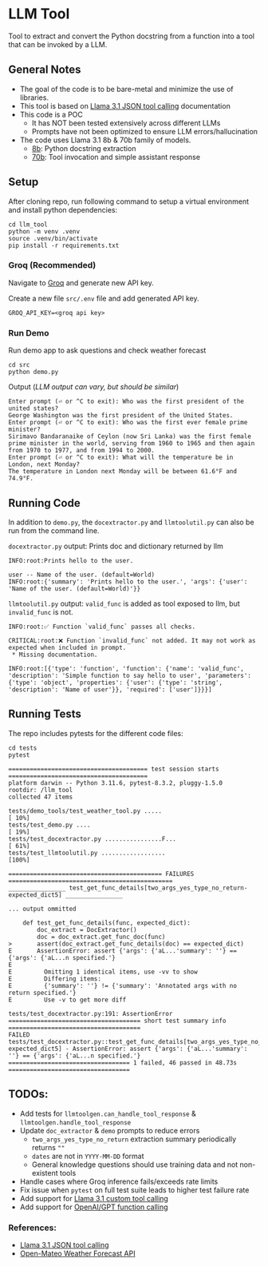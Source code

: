 # LLM Tool
Tool to extract and convert the Python docstring from a function into a tool
that can be invoked by a LLM.

## General Notes
* The goal of the code is to be bare-metal and minimize the use of libraries.
* This tool is based on [Llama 3.1 JSON tool calling](https://llama.meta.com/docs/model-cards-and-prompt-formats/llama3_1/#json-based-tool-calling) documentation
* This code is a POC
    * It has NOT been tested extensively across different LLMs
    * Prompts have not been optimized to ensure LLM errors/hallucination
* The code uses Llama 3.1 8b & 70b family of models.
    * [8b](https://console.groq.com/docs/models#llama-31-8b-preview): Python docstring extraction
    * [70b](https://console.groq.com/docs/models#llama-31-70b-preview): Tool invocation and simple assistant response

## Setup
After cloning repo, run following command to setup a virtual environment and 
install python dependencies:
```
cd llm_tool
python -m venv .venv
source .venv/bin/activate
pip install -r requirements.txt
```

### Groq (Recommended)
Navigate to [Groq](https://console.groq.com/docs/quickstart) and generate new
API key.

Create a new file `src/.env` file and add generated API key.
```
GROQ_API_KEY=<groq api key>
```

### Run Demo

Run demo app to ask questions and check weather forecast
```
cd src
python demo.py
```

Output (_LLM output can vary, but should be similar_)
```
Enter prompt (⏎ or ^C to exit): Who was the first president of the united states?
George Washington was the first president of the United States.
Enter prompt (⏎ or ^C to exit): Who was the first ever female prime minister?
Sirimavo Bandaranaike of Ceylon (now Sri Lanka) was the first female prime minister in the world, serving from 1960 to 1965 and then again from 1970 to 1977, and from 1994 to 2000.
Enter prompt (⏎ or ^C to exit): What will the temperature be in London, next Monday?
The temperature in London next Monday will be between 61.6°F and 74.9°F.
```


## Running Code

In addition to `demo.py`, the `docextractor.py` and `llmtoolutil.py` can also
be run from the command line.

`docextractor.py` output: Prints doc and dictionary returned by llm
```
INFO:root:Prints hello to the user.

user -- Name of the user. (default=World)
INFO:root:{'summary': 'Prints hello to the user.', 'args': {'user': 'Name of the user. (default=World)'}}
```

`llmtoolutil.py` output: `valid_func` is added as tool exposed to llm, but `invalid_func` is not.
```
INFO:root:✅ Function `valid_func` passes all checks.

CRITICAL:root:❌ Function `invalid_func` not added. It may not work as expected when included in prompt.
 * Missing documentation.

INFO:root:[{'type': 'function', 'function': {'name': 'valid_func', 'description': 'Simple function to say hello to user', 'parameters': {'type': 'object', 'properties': {'user': {'type': 'string', 'description': 'Name of user'}}, 'required': ['user']}}}]
```


## Running Tests

The repo includes pytests for the different code files:
```
cd tests
pytest

======================================= test session starts =======================================
platform darwin -- Python 3.11.6, pytest-8.3.2, pluggy-1.5.0
rootdir: /llm_tool
collected 47 items

tests/demo_tools/test_weather_tool.py .....                                                  [ 10%]
tests/test_demo.py ....                                                                      [ 19%]
tests/test_docextractor.py ................F...                                              [ 61%]
tests/test_llmtoolutil.py ..................                                                 [100%]

=========================================== FAILURES ==============================================
________________ test_get_func_details[two_args_yes_type_no_return-expected_dict5] ________________

... output ommitted

    def test_get_func_details(func, expected_dict):
        doc_extract = DocExtractor()
        doc = doc_extract.get_func_doc(func)
>       assert(doc_extract.get_func_details(doc) == expected_dict)
E       AssertionError: assert {'args': {'aL...'summary': ''} == {'args': {'aL...n specified.'}
E         
E         Omitting 1 identical items, use -vv to show
E         Differing items:
E         {'summary': ''} != {'summary': 'Annotated args with no return specified.'}
E         Use -v to get more diff

tests/test_docextractor.py:191: AssertionError
===================================== short test summary info =====================================
FAILED tests/test_docextractor.py::test_get_func_details[two_args_yes_type_no_return-expected_dict5] - AssertionError: assert {'args': {'aL...'summary': ''} == {'args': {'aL...n specified.'}
================================== 1 failed, 46 passed in 48.73s ==================================

```


## TODOs:
* Add tests for `llmtoolgen.can_handle_tool_response` & `llmtoolgen.handle_tool_response`
* Update `doc_extractor` & `demo` prompts to reduce errors
    * `two_args_yes_type_no_return` extraction summary periodically returns `""`
    * `dates` are not in `YYYY-MM-DD` format
    * General knowledge questions should use training data and not non-existent tools
* Handle cases where Groq inference fails/exceeds rate limits
* Fix issue when `pytest` on full test suite leads to higher test failure rate
* Add support for [Llama 3.1 custom tool calling](https://llama.meta.com/docs/model-cards-and-prompt-formats/llama3_1/#user-defined-custom-tool-calling)
* Add support for [OpenAI/GPT function calling](https://platform.openai.com/docs/assistants/tools/function-calling)


### References:
* [Llama 3.1 JSON tool calling](https://llama.meta.com/docs/model-cards-and-prompt-formats/llama3_1/#json-based-tool-calling)
* [Open-Mateo Weather Forecast API](https://open-meteo.com/en/docs)
